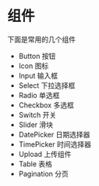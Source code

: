 # 组件

下面是常用的几个组件

- Button 按钮
- Icon 图标
- Input 输入框
- Select 下拉选择框
- Radio 单选框
- Checkbox 多选框
- Switch 开关
- Slider 滑块
- DatePicker 日期选择器
- TimePicker 时间选择器
- Upload 上传组件
- Table 表格
- Pagination 分页